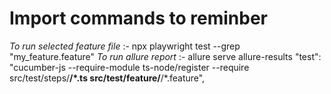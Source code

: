 # Import commands to reminber

*To run selected feature file* :- npx playwright test --grep "my_feature.feature"
*To run allure report* :- allure serve allure-results
"test": "cucumber-js --require-module ts-node/register --require src/test/steps/**/*.ts src/test/feature/**/*.feature",
